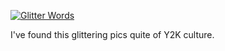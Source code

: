 <a href="http://www.glitterfy.com/"><img src="http://img41.glitterfy.com/20270/glitterfy0154412T907B81.gif" alt="Glitter Words" border=0 /></a><br />

I've found this glittering pics quite of Y2K culture. 
